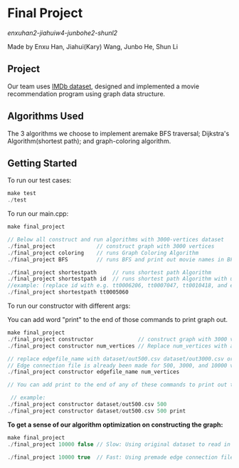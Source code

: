 # Final Project 
*enxuhan2-jiahuiw4-junbohe2-shunl2*

Made by Enxu Han, Jiahui(Kary) Wang, Junbo He, Shun Li

## Project
Our team uses [IMDb dataset](https://www.kaggle.com/stefanoleone992/imdb-extensive-dataset), designed and implemented a movie recommendation program using graph data structure.

## Algorithms Used
The 3 algorithms we choose to implement aremake  BFS traversal; Dijkstra's Algorithm(shortest path); and graph-coloring algorithm.

## Getting Started

To run our test cases:
```c++
make test
./test
```

To run our main.cpp:
```c++
make final_project

// Below all construct and run algorithms with 3000-vertices dataset
./final_project             // construct graph with 3000 vertices
./final_project coloring    // runs Graph Coloring Algorithm
./final_project BFS         // runs BFS and print out movie names in BFS order

./final_project shortestpath     // runs shortest path Algorithm
./final_project shortestpath id  // runs shortest path Algorithm with user specified id as the source
//example: (replace id with e.g. tt0006206, tt0007047, tt0010418, and etc.)
./final_project shortestpath tt0005060
```

To run our constructor with different args:

You can add word "print" to the end of those commands to print graph out.
```c++
make final_project
./final_project constructor              // construct graph with 3000 vertices
./final_project constructor num_vertices // Replace num_vertices with an int to specify how many vertices you want in the graph (run with original csv -- will be slow)

// replace edgefile_name with dataset/out500.csv dataset/out3000.csv or dataset/out10000.csv; replace num_vertices with corresponding int
// Edge connection file is already been made for 500, 3000, and 10000 vertices dataset so runtime will be fast
./final_project constructor edgefile_name num_vertices

// You can add print to the end of any of these commands to print out the connections between movies

 // example:
./final_project constructor dataset/out500.csv 500
./final_project constructor dataset/out500.csv 500 print
```

**To get a sense of our algorithm optimization on constructing the graph:**
```c++
make final_project
./final_project 10000 false // Slow: Using original dataset to read in 10000 vertices and making the graph, output the edge connection in output.csv

./final_project 10000 true  // Fast: Using premade edge connection file (dataset/out10000.csv) to build the graph with 10000 vertices
``` 

